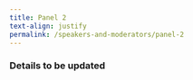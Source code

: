 ```yaml
---
title: Panel 2
text-align: justify
permalink: /speakers-and-moderators/panel-2
---
```



### Details to be updated
